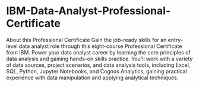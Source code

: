 # IBM-Data-Analyst-Professional-Certificate
About this Professional Certificate 
Gain the job-ready skills for an entry-level data analyst role through this eight-course Professional Certificate from IBM.
Power your data analyst career by learning the core principles of data analysis and gaining hands-on skills practice. 
You’ll work with a variety of data sources, project scenarios, and data analysis tools, including Excel, SQL, Python, Jupyter Notebooks, and Cognos Analytics, gaining practical experience with data manipulation and applying analytical techniques.
